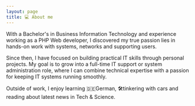 ```yaml
---
layout: page
title: 💻 About me 
---
```



With a Bachelor's in Business Information Technology and experience
working as a PHP Web developer, I discovered my true passion lies in
hands-on work with systems, networks and supporting users.  

Since then, I have focused on building practical IT skills through personal 
projects. My goal is to grow into a full-time IT support or system administration role, 
where I can combine technical expertise with a passion for keeping IT systems running smoothly.  
  
Outside of work, I enjoy learning 🇩🇪German, 🛠️tinkering with cars and reading about latest news in Tech & Science.  

